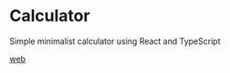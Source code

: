 # Calculator
Simple minimalist calculator using React and TypeScript

[web](httpz://tommyyoliver.github.io/calculator)

